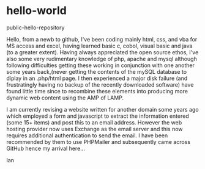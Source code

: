 # hello-world
public-hello-repository

Hello, from a newb to github, I've been coding mainly html, css, and vba for MS access and excel, having learned basic c, cobol, visual basic and java (to a greater extent). Having always appreciated the open source ethos, I've also some very rudimentary knowledge of php, apache and mysql although following difficulties getting these working in conjunction with one another some years back,(never getting the contents of the mySQL database to diplay in an .php/html page. I then experienced a major disk failure (and frustratingly having no backup of the recently downloaded software) have found little time since to recombine these elements into producing more dynamic web content using the AMP of LAMP.

I am currently revising a website written for another domain some years ago which employed a form and javascript to extract the information entered (some 15+ items) and post this to an email address. However the web hosting provider now uses Exchange as the email server and this now requires additional authentication to send the email. I have been recommended by them to use PHPMailer and subsequently came across GitHub hence my arrival here...

Ian
